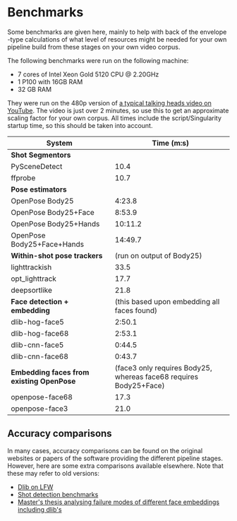 # Benchmarks

Some benchmarks are given here, mainly to help with back of the envelope -type
calculations of what level of resources might be needed for your own pipeline
build from these stages on your own video corpus.

The following benchmarks were run on the following machine:

 * 7 cores of Intel Xeon Gold 5120 CPU @ 2.20GHz
 * 1 P100 with 16GB RAM
 * 32 GB RAM

They were run on the 480p version of [a typical talking heads video on
YouTube](https://www.youtube.com/watch?v=9U4Ha9HQvMo). The video is just over
2 minutes, so use this to get an approximate scaling factor for your own
corpus. All times include the script/Singularity startup time, so this should
be taken into account.

| System | Time (m:s) |
|---|---|
| **Shot Segmentors** | |
| PySceneDetect | 10.4 |
| ffprobe | 10.7 |
| **Pose estimators** | |
| OpenPose Body25 | 4:23.8 |
| OpenPose Body25+Face | 8:53.9 |
| OpenPose Body25+Hands | 10:11.2 |
| OpenPose Body25+Face+Hands | 14:49.7 |
| **Within-shot pose trackers** | (run on output of Body25) |
| lighttrackish | 33.5 |
| opt_lighttrack | 17.7 |
| deepsortlike | 21.8 |
| **Face detection + embedding** | (this based upon embedding all faces found) |
| dlib-hog-face5 | 2:50.1 |
| dlib-hog-face68 | 2:53.1 |
| dlib-cnn-face5 | 0:44.5 |
| dlib-cnn-face68 | 0:43.7 |
| **Embedding faces from existing OpenPose** | (face3 only requires Body25, whereas face68 requires Body25+Face) |
| openpose-face68 | 17.3 |
| openpose-face3 | 21.0 |

## Accuracy comparisons

In many cases, accuracy comparisons can be found on the original websites or
papers of the software providing the different pipeline stages. However, here
are some extra comparisons available elsewhere. Note that these may refer to
old versions:

 * [Dlib on LFW](https://github.com/tahaemara/dlib-model-evaluation)
 * [Shot detection benchmarks](https://github.com/albanie/shot-detection-benchmarks)
 * [Master's thesis analysing failure modes of different face embeddings including dlib's](https://matheo.uliege.be/handle/2268.2/4650)
